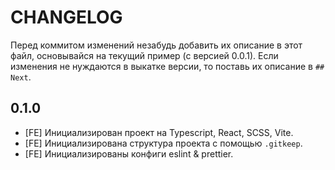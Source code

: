 # CHANGELOG

Перед коммитом изменений незабудь добавить их описание в этот файл, основывайся на текущий пример (с версией 0.0.1). Если изменения не нуждаются в выкатке версии, то поставь их описание в `## Next`.

## 0.1.0

- [FE] Инициализирован проект на Typescript, React, SCSS, Vite.
- [FE] Инициализирована структура проекта с помощью `.gitkeep`.
- [FE] Инициализированы конфиги eslint & prettier.